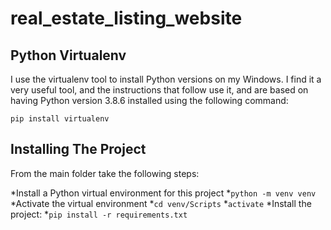 # real_estate_listing_website
## Python Virtualenv
I use the virtualenv tool to install Python versions on my Windows. I find it a very useful tool, and the instructions that follow use it, and are based on having Python version 3.8.6 installed using the following command:

```
pip install virtualenv
```
## Installing The Project
From the main folder take the following steps:

*Install a Python virtual environment for this project
  *`python -m venv venv`
*Activate the virtual environment
  *`cd venv/Scripts`
  *`activate`
*Install the project:
  *`pip install -r requirements.txt`
